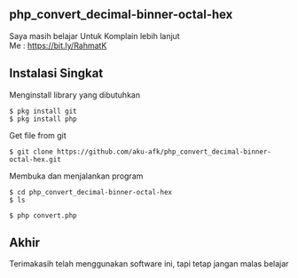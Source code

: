 ## php_convert_decimal-binner-octal-hex
 Saya masih belajar
 Untuk Komplain lebih lanjut</br>
 Me : https://bit.ly/RahmatK

## Instalasi Singkat

 Menginstall library yang dibutuhkan
```
$ pkg install git
$ pkg install php
```

 Get file from git
```
$ git clone https://github.com/aku-afk/php_convert_decimal-binner-octal-hex.git
```

 Membuka dan menjalankan program
```
$ cd php_convert_decimal-binner-octal-hex
$ ls

$ php convert.php

```
## Akhir
Terimakasih telah menggunakan software ini,
tapi tetap jangan malas belajar</br></br>

